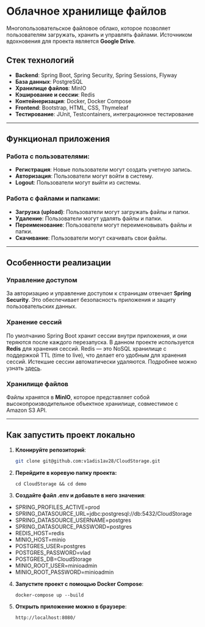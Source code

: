 # Облачное хранилище файлов

Многопользовательское файловое облако, которое позволяет пользователям загружать, хранить и управлять файлами. Источником вдохновения для проекта является **Google Drive**.

## Стек технологий

- **Backend**: Spring Boot, Spring Security, Spring Sessions, Flyway
- **База данных**: PostgreSQL
- **Хранилище файлов**: MinIO
- **Кэширование и сессии**: Redis
- **Контейнеризация**: Docker, Docker Compose
- **Frontend**: Bootstrap, HTML, CSS, Thymeleaf
- **Тестирование**: JUnit, Testcontainers, интеграционное тестирование

---

## Функционал приложения

### Работа с пользователями:
- **Регистрация**: Новые пользователи могут создать учетную запись.
- **Авторизация**: Пользователи могут войти в систему.
- **Logout**: Пользователи могут выйти из системы.

### Работа с файлами и папками:
- **Загрузка (upload)**: Пользователи могут загружать файлы и папки.
- **Удаление**: Пользователи могут удалять файлы и папки.
- **Переименование**: Пользователи могут переименовывать файлы и папки.
- **Скачивание**: Пользователи могут скачивать свои файлы.

---

## Особенности реализации

### Управление доступом
За авторизацию и управление доступом к страницам отвечает **Spring Security**. Это обеспечивает безопасность приложения и защиту пользовательских данных.

### Хранение сессий
По умолчанию Spring Boot хранит сессии внутри приложения, и они теряются после каждого перезапуска. В данном проекте используется **Redis** для хранения сессий. Redis — это NoSQL хранилище с поддержкой TTL (time to live), что делает его удобным для хранения сессий. Истекшие сессии автоматически удаляются. Подробнее можно узнать [здесь](https://www.baeldung.com/spring-session).

### Хранилище файлов
Файлы хранятся в **MinIO**, которое представляет собой высокопроизводительное объектное хранилище, совместимое с Amazon S3 API.

---

## Как запустить проект локально

1. **Клонируйте репозиторий**:
   ```bash
   git clone git@github.com:v1adis1av28/CloudStorage.git
    ```
2. **Перейдите в коревую папку проекта:**
    ```
    cd CloudStorage && cd demo
    ```
3. **Создайте файл .env и добавьте в него значения**:
- SPRING_PROFILES_ACTIVE=prod
- SPRING_DATASOURCE_URL=jdbc:postgresql://db:5432/CloudStorage
- SPRING_DATASOURCE_USERNAME=postgres
- SPRING_DATASOURCE_PASSWORD=postgres
- REDIS_HOST=redis
- MINIO_HOST=minio
- POSTGRES_USER=postgres
- POSTGRES_PASSWORD=vlad
- POSTGRES_DB=CloudStorage
- MINIO_ROOT_USER=minioadmin
- MINIO_ROOT_PASSWORD=minioadmin

4. **Запустите проект с помощью Docker Compose**:
    ```
    docker-compose up --build
    ```
5. **Открыть приложение можно в браузере**:
    ```
    http://localhost:8080/
    ```
